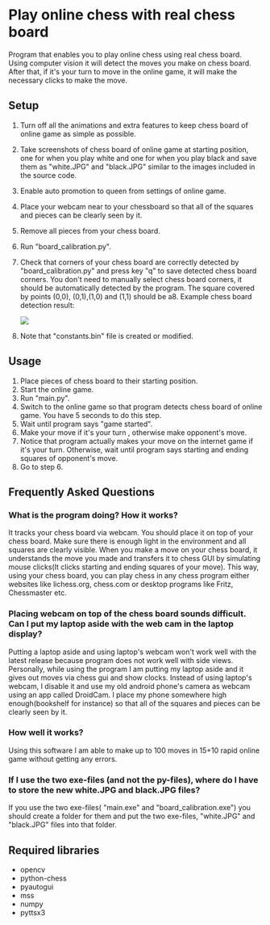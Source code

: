 # Play online chess with real chess board
Program that enables you to play online chess using real chess board.  Using computer vision it will detect the moves you make on chess board. After that, if it's your turn to move in the online game, it will make the necessary clicks to make the move.

## Setup

1. Turn off all the animations and extra features to keep chess board of online game as simple as possible.

2. Take screenshots of chess board of online game at starting position, one for when you play white and one for when you play black and save them as "white.JPG" and "black.JPG" similar to the images included in the source code.

3. Enable auto promotion to queen from settings of online game.

4. Place your webcam near to your chessboard so that all of the squares and pieces can be clearly seen by it.

5. Remove all pieces from your chess board.

6. Run "board_calibration.py".

7. Check that corners of your chess board are correctly detected by "board_calibration.py" and press key "q" to save detected chess board corners. You don't need to manually select chess board corners, it should be automatically detected by the program. The square covered by points (0,0), (0,1),(1,0) and (1,1) should be a8. Example chess board detection result:

   ![](https://github.com/karayaman/Play-online-chess-with-real-chess-board/blob/main/chessboard_detection_result.jpg?raw=true)

8. Note that "constants.bin" file is created or modified.

## Usage

1. Place pieces of chess board to their starting position.
2. Start the online game.
3. Run "main.py".
4. Switch to the online game so that program detects chess board of online game. You have 5 seconds to do this step.
5.  Wait until program says "game started".
6. Make your move if it's your turn , otherwise make opponent's move.
8. Notice that program actually makes your move on the internet game if it's your turn. Otherwise, wait until program says starting and ending squares of opponent's move. 
9. Go to step 6.

## Frequently Asked Questions

### What is the program doing? How it works? 

It tracks your chess board via webcam. You should place it on top of your chess board. Make sure there
is enough light in the environment and all squares are clearly visible. When you make a move on your chess board, it understands the move you made and transfers it to chess GUI by simulating mouse clicks(It clicks starting and ending squares of your move). This way, using your chess board, you can play chess in any chess program either websites like lichess.org, chess.com or desktop programs like Fritz, Chessmaster etc.

### Placing webcam on top of the chess board sounds difficult. Can I put my laptop aside with the web cam in the laptop display?

Putting a laptop aside and using laptop's webcam won't work well with the latest release because program does not work well with side views. Personally, while using the program I am putting my laptop aside and it gives out moves via chess gui and show clocks. Instead of using laptop's webcam, I disable it
and use my old android phone's camera as webcam using an app called DroidCam. I place my phone
somewhere high enough(bookshelf for instance) so that all of the squares and pieces can be clearly seen by it.

### How well it works?

Using this software I am able to make up to 100 moves in 15+10 rapid online game without getting any errors.

### If I use the two exe-files (and not the py-files), where do I have to store the new white.JPG and black.JPG files?

If you use the two exe-files( "main.exe" and "board_calibration.exe") you should create a folder for them and put the two exe-files, "white.JPG" and "black.JPG" files into that folder.

## Required libraries

- opencv
- python-chess
- pyautogui
- mss
- numpy
- pyttsx3